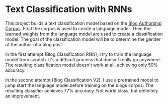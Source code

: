 # Text Classification with RNNs

This project builds a text classification model based on the [Blog Authorship Corpus](http://u.cs.biu.ac.il/~koppel/BlogCorpus.htm).
First the corpus is used to create a language model. Then the learned weights from the language model are used to create a classification 
model. The goal of the classification model will be to determine the gender of the author of a blog post.

In the first attempt (Blog Classification RNN), I try to train the language model from scratch. It's a difficult process that doesn't really go anywhere. The resulting classification model doesn't work at all, achieving only 50% accuracy.

In the second attempt (Blog Classification V2), I use a pretrained model to jump start the language model before training on the blogs corpus. The resulting classifier achieves 77% accuracy. Not world class, but definitely an improvement.
